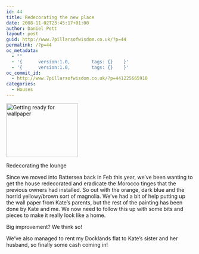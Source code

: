 ```yaml
---
id: 44
title: Redecorating the new place
date: 2008-11-02T23:45:17+01:00
author: Daniel Pett
layout: post
guid: http://www.7pillarsofwisdom.co.uk/?p=44
permalink: /?p=44
oc_metadata:
  - ""
  - '{		version:1.0,		tags: {}	}'
  - '{		version:1.0,		tags: {}	}'
oc_commit_id:
  - http://www.7pillarsofwisdom.co.uk/?p=441225665918
categories:
  - Houses
---
```

<div style="width: 202px" class="wp-caption alignleft">
  <a class="flickr-image" title="Getting ready for wallpaper" rel="flickr-mgr" href="http://www.flickr.com/photos/38845646@N00/2796339781/"><img class="flickr-medium" longdesc="http://farm4.static.flickr.com/3099/2796339781_a8267fed73_o.jpg" src="http://farm4.static.flickr.com/3099/2796339781_30f2a9cb98_m.jpg" alt="Getting ready for wallpaper" width="192" height="144" /></a>
  
  <p class="wp-caption-text">
    Redecorating the lounge
  </p>
</div>

Since we moved into Battersea back in Feb this year, we&#8217;ve been wanting to get the house redecorated and eradicate the Morocco tinges that the previous owners had installed. So out with the orange, dark blue and the horrid yellowy/brown sort of magnolia. We&#8217;ve had a bit of help putting up the wall paper from Kate&#8217;s parents, but the rest of the painting has been done by Kate and me. We now need to follow this up with some bits and pieces to make it really look like a home.

Big improvement? We think so!

We&#8217;ve also managed to rent my Docklands flat to Kate&#8217;s sister and her husband, so finally some cash coming in!